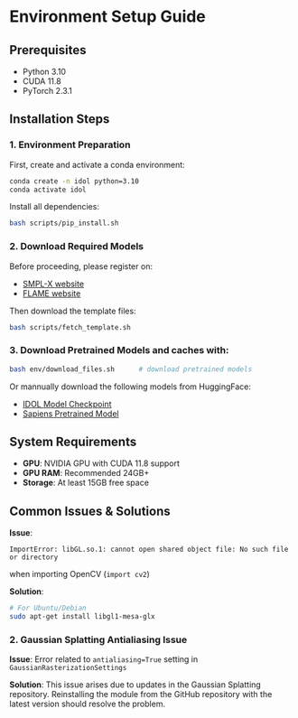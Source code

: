 # Environment Setup Guide

## Prerequisites

- Python 3.10
- CUDA 11.8
- PyTorch 2.3.1

## Installation Steps

### 1. Environment Preparation

First, create and activate a conda environment:
```bash
conda create -n idol python=3.10
conda activate idol
```


Install all dependencies:
```bash
bash scripts/pip_install.sh
```

### 2. Download Required Models

Before proceeding, please register on:
- [SMPL-X website](https://smpl-x.is.tue.mpg.de/)
- [FLAME website](https://flame.is.tue.mpg.de/)

Then download the template files:
```bash
bash scripts/fetch_template.sh
```

### 3. Download Pretrained Models and caches with:
```bash
bash env/download_files.sh      # download pretrained models
```

Or mannually download the following models from HuggingFace:
- [IDOL Model Checkpoint](https://huggingface.co/yiyuzhuang/IDOL/blob/main/model.ckpt)
- [Sapiens Pretrained Model](https://huggingface.co/yiyuzhuang/IDOL/blob/main/sapiens_1b_epoch_173_torchscript.pt2)

## System Requirements

- **GPU**: NVIDIA GPU with CUDA 11.8 support
- **GPU RAM**: Recommended 24GB+
- **Storage**: At least 15GB free space

## Common Issues & Solutions
**Issue**: 
```
ImportError: libGL.so.1: cannot open shared object file: No such file or directory
```
when importing OpenCV (`import cv2`)

**Solution**:
```bash
# For Ubuntu/Debian
sudo apt-get install libgl1-mesa-glx
```

### 2. Gaussian Splatting Antialiasing Issue
**Issue**: Error related to `antialiasing=True` setting in `GaussianRasterizationSettings`

**Solution**:
This issue arises due to updates in the Gaussian Splatting repository. Reinstalling the module from the GitHub repository with the latest version should resolve the problem.